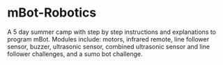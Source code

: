 # mBot-Robotics
A 5 day summer camp with step by step instructions and explanations to program mBot. Modules include: motors, infrared remote, line follower sensor, buzzer, ultrasonic sensor, combined ultrasonic sensor and line follower challenges, and a sumo bot challenge. 
